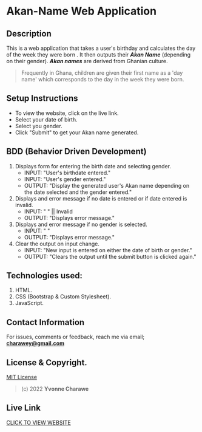 # Akan-Name Web Application

## Description

This is a web application that takes a user's birthday and calculates the day of the week they were born . It then outputs their __*Akan Name*__ \(depending on their gender\). __*Akan names*__ are derived from Ghanian culture.
>Frequently in Ghana, children are given their first name as a 'day name' which corresponds to the day in the week they were born.

## Setup Instructions
- To view the website, click on the live link. 
- Select your date of birth.
- Select you gender.
- Click "Submit" to get your Akan name generated.
## BDD \(Behavior Driven Development\)
1. Displays form for entering the birth date and selecting gender.
    * INPUT: "User's birthdate entered."
    * INPUT: "User's gender entered."
    * OUTPUT: "Display the generated user's Akan name depending on the date selected and the gender entered."
2. Displays and error message if no date is entered or if date entered is invalid.
    * INPUT: " " || Invalid
    * OUTPUT: "Displays error message."
3. Displays and error message if no gender is selected.
    * INPUT: " "
    * OUTPUT: "Displays error message."
4. Clear the output on input change.
    * INPUT: "New input is entered on either the date of birth or gender."
    * OUTPUT: "Clears the output until the submit button is clicked again."
## Technologies used:
1. HTML.
2. CSS \(Bootstrap & Custom Stylesheet\).
3. JavaScript.

## Contact Information
For issues, comments or feedback, reach me via email; **charawey@gmail.com**
## License & Copyright.
[MIT License](LICENSE)

>(c) 2022 __Yvonne Charawe__


## Live Link
[CLICK TO VIEW WEBSITE](https://charawey-x.github.io/akan-name_project/)
